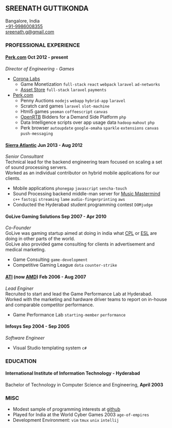 ## SREENATH GUTTIKONDA
Bangalore, India  
[+91-9986008355](tel:+919986008355)  
<sreenath.g@gmail.com>  

### PROFESSIONAL EXPERIENCE

#### [Perk.com](https://perk.com)   Oct 2012 - present
*Director of Engineering - Games*  

- [Corona Labs](https://coronalabs.com)
    * Game Monetization `full-stack` `react` `webpack` `laravel` `ad-networks`
    * [Asset Store](https://marketplace.coronalabs.com) `full-stack` `laravel` `payments`
- [Perk.com](https://perk.com)
    * Penny Auctions `nodejs` `webapp` `hybrid-app` `laravel`
    * Scratch card games `laravel` `slot-machine`
    * Html5 games `yeoman` `coffeescript` `canvas`
    * [OpenRTB](http://openrtb.github.io/OpenRTB/) Bidders for a Demand Side Platform `php`
    * Data Intelligence scripts over app usage data `hadoop` `mahout` `php`
    * Perk browser `autoupdate` `google-omaha` `sparkle` `extensions` `canvas` `push-messaging`

#### [Sierra Atlantic](https://www.linkedin.com/company/sierra-atlantic) 	Jun 2013 - Aug 2012
*Senior Consultant*  
	Technical lead for the backend engineering team focused on scaling a set of sound processing servers.  
	Worked as an individual contributor on hybrid mobile applications for our clients.

* Mobile applications `phonegap` `javascript` `sencha-touch`
* Sound Processing backend middle-man server for [Music Mastermind](http://www.musicmastermind.com) `c++` `fastcgi` `streaming` `lame` `audio-fingerprinting` `aws`
* Conducted the Hyderabad student programming contest `DOMjudge`

#### GoLive Gaming Solutions 	Sep 2007 - Apr 2010
*Co-Founder*  
	GoLive was gaming startup aimed at doing in india what [CPL](http://thecpl.com/) or [ESL](http://www.esl.eu/eu/) are doing in other parts of the world.  
	GoLive also provided game consulting for clients in advertisement and medical marketing.

* Game Consulting `game-development`
* Competitive Gaming League `dota` `counter-strike`

#### [ATI](https://amd.com) (now [AMD](https://amd.com)) 	Feb 2006 - Aug 2007
*Lead Enginer*  
	Recruited to start and lead the Game Performance Lab at Hyderabad.  
	Worked with the marketing and hardware driver teams to report on in-house and comparable competitor performance.

* Game Performance Lab `starting-member` `performance`

#### Infosys 	Sep 2004 - Sep 2005
*Software Engineer*

* Visual Studio templating system `c#`

### EDUCATION

#### International Institute of Information Technology - Hyderabad
Bachelor of Technology in Computer Science and Engineering, **April 2003**

### MISC
* Modest sample of programming interests at [github](https://github.com/ab-su-rd)
* Played for India at the World Cyber Games 2003 `age-of-empires`
* Development Environment: `vim` `tmux` `unix` `intellij`
